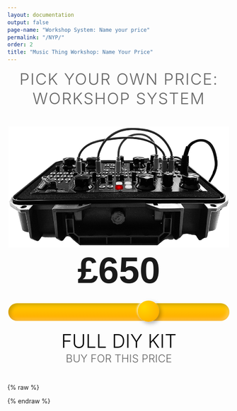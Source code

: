 ```yaml
---
layout: documentation
output: false
page-name: "Workshop System: Name your price" 
permalink: "/NYP/"
order: 2
title: "Music Thing Workshop: Name Your Price"
---
```


<link href="https://fonts.googleapis.com/css2?family=Fredoka:wght@700&display=swap" rel="stylesheet">
<style>
.nyp-wrapper {
  display: flex;
  flex-direction: column;
  align-items: center;
  justify-content: center;
  margin: 3em auto;
  max-width: 500px;
  text-align: center;
}
.nyp-wrapper #price {
  font-size: 84px;
  font-weight: 700;
  font-family: 'Fredoka', sans-serif;
  margin-bottom: 24px;
}
.nyp-wrapper input[type="range"] {
  -webkit-appearance: none;
  width: 100%;
  height: 40px;
  background: linear-gradient(to bottom, #ffcc00, #ffaa00);
  border-radius: 20px;
  outline: none;
  box-shadow: inset 4px 4px 8px rgba(0,0,0,0.2), inset -4px -4px 8px rgba(255,255,255,0.3);
  margin-bottom: 20px;
}
.nyp-wrapper input[type="range"]::-webkit-slider-thumb {
  -webkit-appearance: none;
  appearance: none;
  width: 48px;
  height: 48px;
  background: radial-gradient(circle at 30% 30%, #ffd700, #ffa500);
  border: none;
  border-radius: 50%;
  cursor: pointer;
  box-shadow: -2px -2px 4px rgba(255,255,255,0.8), 4px 4px 10px rgba(0,0,0,0.3);
  margin-top: -4px;
}
.nyp-wrapper #status {
  font-size: 42px;color: #000;
  font-family: inherit;
    font-weight: 300;
  text-transform: uppercase;
}
.nyp-wrapper #buyButton {
  display: inline-block;
  font-size: 24px;
  font-weight: 300;
  text-transform: uppercase;
  color: #666;
  background: none;
  border: none;
  cursor: pointer;
  text-decoration: none;
  transition: color 0.2s ease;
}
.nyp-wrapper #buyButton:hover {
  text-decoration: underline;
  color: #000;
}
</style>

<div style="text-align: center; margin-bottom: 2em;">
  <p></p><h1 style="font-size: 36px; font-weight: 300; color: #666; text-transform: uppercase; letter-spacing: 0.05em; margin: 0.2em 0 0;">Pick your own price:<br>Workshop System </h1>
</div>

<div class="nyp-wrapper">
  <picture>
    <source srcset="/images/900_workshopsystem-side_full.webp" type="image/webp">
    <img src="/images/900_workshopsystem-side_full.jpg" 
         alt="Music Thing Workshop System Side View" 
         width="900" height="622" 
         loading="lazy" 
         style="width: 100%; height: auto;">
  </picture>

  <div id="price">£650</div>
  <input type="range" min="99" max="950" value="650" id="fader">
  <div id="status">Full DIY Kit</div>
  <a id="buyButton" href="" target="_blank">BUY FOR THIS PRICE</a>
</div>

{% raw %}
<script>
  const fader = document.getElementById('fader');
  const price = document.getElementById('price');
  const status = document.getElementById('status');
  const buyButton = document.getElementById('buyButton');

  let animationFrame;

  function updateBuyLink(val, label) {
    if (val === 450 && label === 'Full DIY Kit') {
      buyButton.href = "https://www.thonk.co.uk/shop/workshop-system/";
    } else {
      const subject = encodeURIComponent("Naming my price");
      const body = encodeURIComponent(`Hello, 
      
I'd like to buy 1 x ${label} for £${val}. 

I understand that assembled systems are built to order.

Thanks!`);
      buyButton.href = `mailto:support@thonk.co.uk?subject=${subject}&body=${body}`;
    }
  }

  function animateBounce(current, target) {
    const springFactor = 0.2;
    const friction = 0.5;
    let velocity = 0;

    function animate() {
      let displacement = target - current;
      let springForce = displacement * springFactor;
      velocity += springForce;
      velocity *= friction;

      current += velocity;

      if (Math.abs(velocity) > 0.1) {
        fader.value = current;
        price.textContent = `£${Math.round(current)}`;
        animationFrame = requestAnimationFrame(animate);
      } else {
        fader.value = target;
        price.textContent = `£${target}`;
      }
    }

    animate();
  }

  fader.addEventListener('input', () => {
    const val = parseInt(fader.value);
    price.textContent = `£${val}`;

    const label = val >= 750 ? 'Assembled System' : 'Full DIY Kit';
    status.textContent = label;
    updateBuyLink(val, label);
  });

  fader.addEventListener('change', () => {
    const val = parseInt(fader.value);
    if (val < 450) {
      cancelAnimationFrame(animationFrame);
      animateBounce(val, 450);
      status.textContent = 'Full DIY Kit';
      updateBuyLink(450, 'Full DIY Kit');
    }
  });

  updateBuyLink(650, 'Full DIY Kit');
</script>
{% endraw %}
